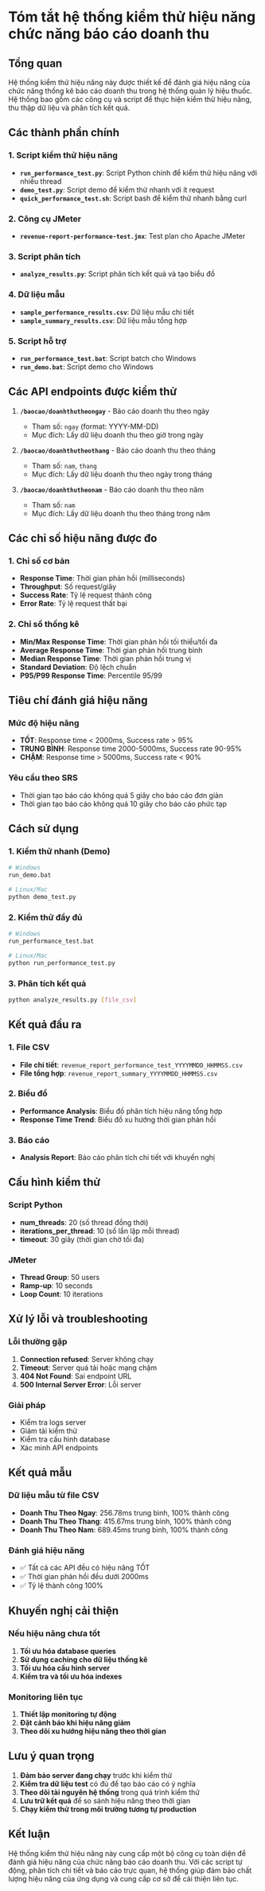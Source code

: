 # Tóm tắt hệ thống kiểm thử hiệu năng chức năng báo cáo doanh thu

## Tổng quan

Hệ thống kiểm thử hiệu năng này được thiết kế để đánh giá hiệu năng của chức năng thống kê báo cáo doanh thu trong hệ thống quản lý hiệu thuốc. Hệ thống bao gồm các công cụ và script để thực hiện kiểm thử hiệu năng, thu thập dữ liệu và phân tích kết quả.

## Các thành phần chính

### 1. Script kiểm thử hiệu năng
- **`run_performance_test.py`**: Script Python chính để kiểm thử hiệu năng với nhiều thread
- **`demo_test.py`**: Script demo để kiểm thử nhanh với ít request
- **`quick_performance_test.sh`**: Script bash để kiểm thử nhanh bằng curl

### 2. Công cụ JMeter
- **`revenue-report-performance-test.jmx`**: Test plan cho Apache JMeter

### 3. Script phân tích
- **`analyze_results.py`**: Script phân tích kết quả và tạo biểu đồ

### 4. Dữ liệu mẫu
- **`sample_performance_results.csv`**: Dữ liệu mẫu chi tiết
- **`sample_summary_results.csv`**: Dữ liệu mẫu tổng hợp

### 5. Script hỗ trợ
- **`run_performance_test.bat`**: Script batch cho Windows
- **`run_demo.bat`**: Script demo cho Windows

## Các API endpoints được kiểm thử

1. **`/baocao/doanhthutheongay`** - Báo cáo doanh thu theo ngày
   - Tham số: `ngay` (format: YYYY-MM-DD)
   - Mục đích: Lấy dữ liệu doanh thu theo giờ trong ngày

2. **`/baocao/doanhthutheothang`** - Báo cáo doanh thu theo tháng
   - Tham số: `nam`, `thang`
   - Mục đích: Lấy dữ liệu doanh thu theo ngày trong tháng

3. **`/baocao/doanhthutheonam`** - Báo cáo doanh thu theo năm
   - Tham số: `nam`
   - Mục đích: Lấy dữ liệu doanh thu theo tháng trong năm

## Các chỉ số hiệu năng được đo

### 1. Chỉ số cơ bản
- **Response Time**: Thời gian phản hồi (milliseconds)
- **Throughput**: Số request/giây
- **Success Rate**: Tỷ lệ request thành công
- **Error Rate**: Tỷ lệ request thất bại

### 2. Chỉ số thống kê
- **Min/Max Response Time**: Thời gian phản hồi tối thiểu/tối đa
- **Average Response Time**: Thời gian phản hồi trung bình
- **Median Response Time**: Thời gian phản hồi trung vị
- **Standard Deviation**: Độ lệch chuẩn
- **P95/P99 Response Time**: Percentile 95/99

## Tiêu chí đánh giá hiệu năng

### Mức độ hiệu năng
- **TỐT**: Response time < 2000ms, Success rate > 95%
- **TRUNG BÌNH**: Response time 2000-5000ms, Success rate 90-95%
- **CHẬM**: Response time > 5000ms, Success rate < 90%

### Yêu cầu theo SRS
- Thời gian tạo báo cáo không quá 5 giây cho báo cáo đơn giản
- Thời gian tạo báo cáo không quá 10 giây cho báo cáo phức tạp

## Cách sử dụng

### 1. Kiểm thử nhanh (Demo)
```bash
# Windows
run_demo.bat

# Linux/Mac
python demo_test.py
```

### 2. Kiểm thử đầy đủ
```bash
# Windows
run_performance_test.bat

# Linux/Mac
python run_performance_test.py
```

### 3. Phân tích kết quả
```bash
python analyze_results.py [file_csv]
```

## Kết quả đầu ra

### 1. File CSV
- **File chi tiết**: `revenue_report_performance_test_YYYYMMDD_HHMMSS.csv`
- **File tổng hợp**: `revenue_report_summary_YYYYMMDD_HHMMSS.csv`

### 2. Biểu đồ
- **Performance Analysis**: Biểu đồ phân tích hiệu năng tổng hợp
- **Response Time Trend**: Biểu đồ xu hướng thời gian phản hồi

### 3. Báo cáo
- **Analysis Report**: Báo cáo phân tích chi tiết với khuyến nghị

## Cấu hình kiểm thử

### Script Python
- **num_threads**: 20 (số thread đồng thời)
- **iterations_per_thread**: 10 (số lần lặp mỗi thread)
- **timeout**: 30 giây (thời gian chờ tối đa)

### JMeter
- **Thread Group**: 50 users
- **Ramp-up**: 10 seconds
- **Loop Count**: 10 iterations

## Xử lý lỗi và troubleshooting

### Lỗi thường gặp
1. **Connection refused**: Server không chạy
2. **Timeout**: Server quá tải hoặc mạng chậm
3. **404 Not Found**: Sai endpoint URL
4. **500 Internal Server Error**: Lỗi server

### Giải pháp
- Kiểm tra logs server
- Giảm tải kiểm thử
- Kiểm tra cấu hình database
- Xác minh API endpoints

## Kết quả mẫu

### Dữ liệu mẫu từ file CSV
- **Doanh Thu Theo Ngay**: 256.78ms trung bình, 100% thành công
- **Doanh Thu Theo Thang**: 415.67ms trung bình, 100% thành công  
- **Doanh Thu Theo Nam**: 689.45ms trung bình, 100% thành công

### Đánh giá hiệu năng
- ✅ Tất cả các API đều có hiệu năng TỐT
- ✅ Thời gian phản hồi đều dưới 2000ms
- ✅ Tỷ lệ thành công 100%

## Khuyến nghị cải thiện

### Nếu hiệu năng chưa tốt
1. **Tối ưu hóa database queries**
2. **Sử dụng caching cho dữ liệu thống kê**
3. **Tối ưu hóa cấu hình server**
4. **Kiểm tra và tối ưu hóa indexes**

### Monitoring liên tục
1. **Thiết lập monitoring tự động**
2. **Đặt cảnh báo khi hiệu năng giảm**
3. **Theo dõi xu hướng hiệu năng theo thời gian**

## Lưu ý quan trọng

1. **Đảm bảo server đang chạy** trước khi kiểm thử
2. **Kiểm tra dữ liệu test** có đủ để tạo báo cáo có ý nghĩa
3. **Theo dõi tài nguyên hệ thống** trong quá trình kiểm thử
4. **Lưu trữ kết quả** để so sánh hiệu năng theo thời gian
5. **Chạy kiểm thử trong môi trường tương tự production**

## Kết luận

Hệ thống kiểm thử hiệu năng này cung cấp một bộ công cụ toàn diện để đánh giá hiệu năng của chức năng báo cáo doanh thu. Với các script tự động, phân tích chi tiết và báo cáo trực quan, hệ thống giúp đảm bảo chất lượng hiệu năng của ứng dụng và cung cấp cơ sở để cải thiện liên tục. 